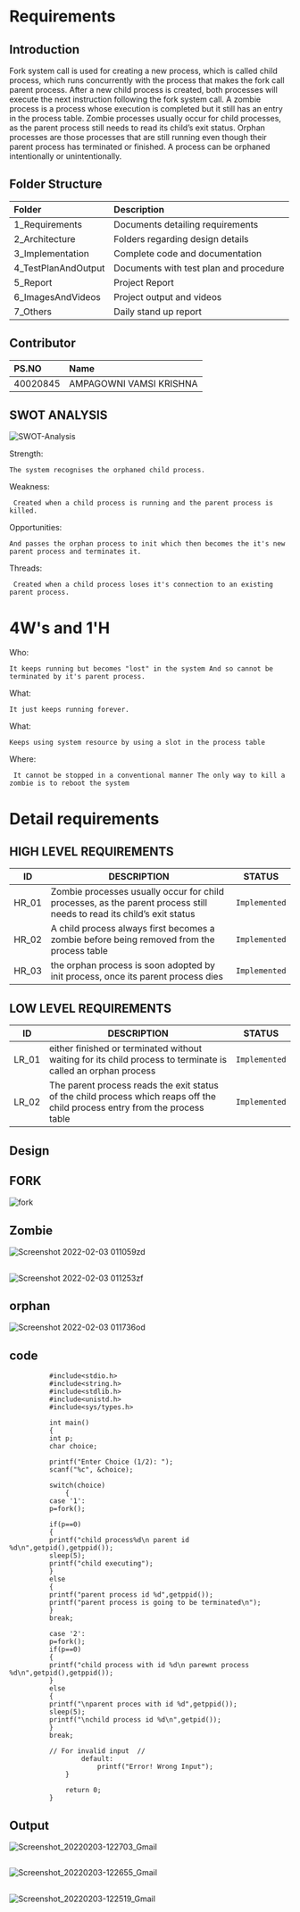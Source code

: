 
# Requirements
## Introduction
 Fork system call is used for creating a new process, which is called child process, which runs concurrently with the process that makes the fork call parent process. After a new child process is created, both processes will execute the next instruction following the fork system call. A zombie process is a process whose execution is completed but it still has an entry in the process table. Zombie processes usually occur for child processes, as the parent process still needs to read its child’s exit status. Orphan processes are those processes that are still running even though their parent process has terminated or finished. A process can be orphaned intentionally or unintentionally.
 
 ## Folder Structure

| Folder              | Description                                   |
| :------------------ | :-------------------------------------------- |
| 1_Requirements      | Documents detailing requirements              |
| 2_Architecture      | Folders regarding design details              |
| 3_Implementation    | Complete code and documentation               |
| 4_TestPlanAndOutput | Documents with test plan and procedure        |
| 5_Report            | Project Report                                |
| 6_ImagesAndVideos   | Project output and videos                     |
| 7_Others            | Daily stand up report                         |

 ## Contributor

| PS.NO               | Name                                   |
| :------------------ | :-------------------------------------------- |
| 40020845            | AMPAGOWNI VAMSI KRISHNA |

## SWOT ANALYSIS
![SWOT-Analysis](https://user-images.githubusercontent.com/94233420/152287322-2c01d17b-62f4-42d7-8dd9-3599356a15f5.jpg)

Strength:

    The system recognises the orphaned child process.

Weakness:

     Created when a child process is running and the parent process is killed.
Opportunities:

    And passes the orphan process to init which then becomes the it's new parent process and terminates it.

Threads:

     Created when a child process loses it's connection to an existing parent process.
    

# 4W&#39;s and 1&#39;H
Who:

    It keeps running but becomes "lost" in the system And so cannot be terminated by it's parent process.

What:

    It just keeps running forever.

What:

    Keeps using system resource by using a slot in the process table

Where:

     It cannot be stopped in a conventional manner The only way to kill a zombie is to reboot the system

# Detail requirements
## HIGH LEVEL REQUIREMENTS

|ID   |        DESCRIPTION    |       STATUS|
|----------------|-------------------------------|-----------------------------|
|HR_01       | Zombie processes usually occur for child processes, as the parent process still needs to read its child’s exit status|`Implemented`|
|HR_02       | A child process always first becomes a zombie before being removed from the process table|`Implemented`|
|HR_03      |  the orphan process is soon adopted by init process, once its parent process dies |`Implemented`|



## LOW LEVEL REQUIREMENTS

|ID   |        DESCRIPTION    |       STATUS|
|----------------|-------------------------------|-----------------------------|
|LR_01       | either finished or terminated without waiting for its child process to terminate is called an orphan process |`Implemented`|
|LR_02       | The parent process reads the exit status of the child process which reaps off the child process entry from the process table|`Implemented`|

## Design


## FORK
![fork](https://user-images.githubusercontent.com/94233420/152290985-54ddb61b-ddab-4aa7-a7db-8fb86305dd6c.png)

## Zombie
![Screenshot 2022-02-03 011059zd](https://user-images.githubusercontent.com/94233420/152225409-7817e307-0fa3-4dd6-8217-e67e0f5deb27.png)

## 

![Screenshot 2022-02-03 011253zf](https://user-images.githubusercontent.com/94233420/152225424-7f76d526-60a3-4562-81bf-a644e49c28e6.png)

## orphan 
![Screenshot 2022-02-03 011736od](https://user-images.githubusercontent.com/94233420/152226142-18fe8216-96f3-493c-9e66-422e46c09e3e.png)

## code
              #include<stdio.h>
              #include<string.h>
              #include<stdlib.h>
              #include<unistd.h>
              #include<sys/types.h>

              int main()
              {
              int p;
              char choice;

              printf("Enter Choice (1/2): ");
              scanf("%c", &choice);

              switch(choice)
                  {
              case '1':
              p=fork();

              if(p==0)
              {
              printf("child process%d\n parent id %d\n",getpid(),getppid());
              sleep(5);
              printf("child executing");
              }
              else
              {
              printf("parent process id %d",getppid());
              printf("parent process is going to be terminated\n");
              }
              break;

              case '2':
              p=fork();
              if(p==0)
              {
              printf("child process with id %d\n parewnt process %d\n",getpid(),getppid());
              }
              else
              {
              printf("\nparent proces with id %d",getppid());
              sleep(5);
              printf("\nchild process id %d\n",getpid());
              }            
              break;

              // For invalid input  //
                      default:
                          printf("Error! Wrong Input");
                  }

                  return 0;
              }


## Output


![Screenshot_20220203-122703_Gmail](https://user-images.githubusercontent.com/94233420/152296007-ecee17b4-a902-46bf-bd2c-e15e5c50872b.jpg)

##

![Screenshot_20220203-122655_Gmail](https://user-images.githubusercontent.com/94233420/152296063-9656103b-8279-4861-a4f9-3e0c3c76d81f.jpg)

##

![Screenshot_20220203-122519_Gmail](https://user-images.githubusercontent.com/94233420/152296452-ba3349b6-bc08-465d-a6c4-73efda1c1c9c.jpg)
